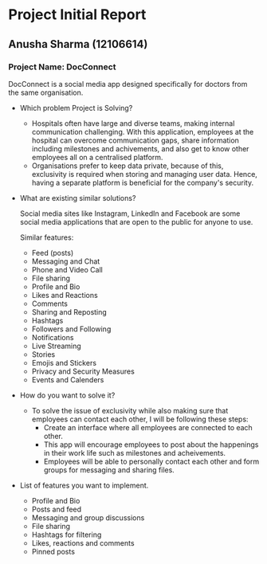 # Project Initial Report

## Anusha Sharma (12106614)

### Project Name: DocConnect

DocConnect is a social media app designed specifically for doctors from the same organisation.

- Which problem Project is Solving?

  - Hospitals often have large and diverse teams, making internal communication challenging. With this application, employees at the hospital can overcome communication gaps, share information including milestones and achivements, and also get to know other employees all on a centralised platform.
  - Organisations prefer to keep data private, because of this, exclusivity is required when storing and managing user data. Hence, having a separate platform is beneficial for the company's security.

- What are existing similar solutions?

  Social media sites like Instagram, LinkedIn and Facebook are some social media applications that are open to the public for anyone to use.

  Similar features:

  - Feed (posts)
  - Messaging and Chat
  - Phone and Video Call
  - File sharing
  - Profile and Bio
  - Likes and Reactions
  - Comments
  - Sharing and Reposting
  - Hashtags
  - Followers and Following
  - Notifications
  - Live Streaming
  - Stories
  - Emojis and Stickers
  - Privacy and Security Measures
  - Events and Calenders

- How do you want to solve it?

  - To solve the issue of exclusivity while also making sure that employees can contact each other, I will be following these steps:
    - Create an interface where all employees are connected to each other.
    - This app will encourage employees to post about the happenings in their work life such as milestones and acheivements.
    - Employees will be able to personally contact each other and form groups for messaging and sharing files.

- List of features you want to implement.
  - Profile and Bio
  - Posts and feed
  - Messaging and group discussions
  - File sharing
  - Hashtags for filtering
  - Likes, reactions and comments
  - Pinned posts
